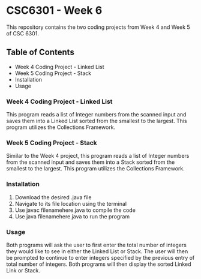 # CSC6301 - Week 6
This repository contains the two coding projects from Week 4 and Week 5 of CSC 6301.
## Table of Contents
- Week 4 Coding Project - Linked List
- Week 5 Coding Project - Stack
- Installation
- Usage
### Week 4 Coding Project - Linked List
This program reads a list of Integer numbers from the scanned input and saves them into a Linked List sorted from the smallest to the largest. This program utilizes the Collections Framework.
### Week 5 Coding Project - Stack
Similar to the Week 4 project, this program reads a list of Integer numbers from the scanned input and saves them into a Stack sorted from the smallest to the largest. This program utilizes the Collections Framework.
### Installation
1. Download the desired .java file
2. Navigate to its file location using the terminal
3. Use javac filenamehere.java to compile the code
4. Use java filenamehere.java to run the program
### Usage
Both programs will ask the user to first enter the total number of integers they would like to see in either the Linked List or Stack. The user will then be prompted to continue to enter integers specified by the previous entry of total number of integers. Both programs will then display the sorted Linked Link or Stack.
